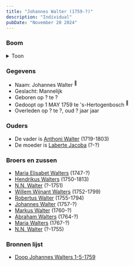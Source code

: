 ```yaml
---
title: "Johannes Walter (1759-?)"
description: "Individual"
pubDate: "November 20 2024"
---
```


### Boom
<details><summary>Toon</summary>

![test](https://www.plantuml.com/plantuml/svg/ZP9DJm9138RlyoiQFQW7absNBma10I52yEE06azaTgUo4sQdP6O88OJ_RWKKuq6zJTgtxTE-S-s3T65P6E7dsYwaamMaCflF72sjwf4X1y59wpc5DeXSAuHCkypW_et58goXm295v_SX7z0XXVK2nRUkcP7UmqO0G9USGZV9TJQtw7spMKXjMor8n5Q8CtZSZV9YNt7IiI4dg-556cvy0jB3C8hY90OuxIU3og3BNJTl6etQGhEHodGzJIa4WuqMbE6ctuEu5bz1-vl8pvV6JALLqyoHzoan1wjhSDTvXRWU9QpUVWAC9UyM44OoerGU0IuPOD3j9_ta5u3sV-OExoTGX_k7PoQzYk2ywuZKWbpGU05dldJBysc6DYMVvKUmPcE5IcaxunOL63sDkRnStG4EeYWgL-7Kw5aUrcWChHXoAmwNAvKE2d7Ov1WuL7BW8yM1psaZogLbtfz6iFZBmRyDYVSdhbN-PKXxvuEuHgluZxu3)
</details>

### Gegevens
- Naam: Johannes Walter <sup><a href="../s00203/" style="text-decoration:none" title="Doop Johannes Walters 1-5-1759">:link:</a></sup>
- Geslacht: Mannelijk
- Geboren op ? te ? 
- Gedoopt op 1 MAY 1759 te 's-Hertogenbosch <sup><a href="../s00203/" style="text-decoration:none" title="Doop Johannes Walters 1-5-1759">:link:</a></sup>
- Overleden op ? te ?, oud ? jaar jaar 

### Ouders
- De vader is [Anthoni Walter](../i00131/) (1719-1803)
- De moeder is [Laberte Jacoba](../i00132/) (?-?)

### Broers en zussen
- [Maria Elisabet Walters](../i00147/) (1747-?)
- [Hendrikus Walters](../i00139/) (1750-1813)
- [N.N. Walter](../i00143/) (?-1751)
- [Willem Wijnant Walters](../i00120/) (1752-1799)
- [Robertus Walter](../i00140/) (1755-1794)
- [Johannes Walter](../i00141/) (1757-?)
- [Markus Walter](../i00144/) (1760-?)
- [Abraham Walters](../i00133/) (1764-?)
- [Maria Walters](../i00138/) (1767-?)
- [N.N. Walter](../i00173/) (?-1755)

### Bronnen lijst
- [Doop Johannes Walters 1-5-1759](../s00203/)